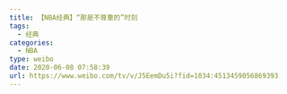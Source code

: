 ```yaml
---
title: 【NBA经典】“那是不尊重的”时刻
tags:
  - 经典
categories:
  - NBA
type: weibo
date: 2020-06-08 07:58:39
url: https://www.weibo.com/tv/v/J5EemDu5i?fid=1034:4513459056869393
---
```


<!-- more -->